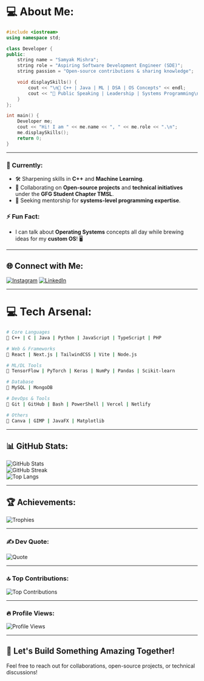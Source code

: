 # 💻 About Me:
```cpp
#include <iostream>
using namespace std;

class Developer {
public:
    string name = "Samyak Mishra";
    string role = "Aspiring Software Development Engineer (SDE)";
    string passion = "Open-source contributions & sharing knowledge";

    void displaySkills() {
        cout << "\n🔹 C++ | Java | ML | DSA | OS Concepts" << endl;
        cout << "🔹 Public Speaking | Leadership | Systems Programming\n";
    }
};

int main() {
    Developer me;
    cout << "Hi! I am " << me.name << ", " << me.role << ".\n";
    me.displaySkills();
    return 0;
}
```

---

### 🚀 Currently:
- 🛠 Sharpening skills in **C++** and **Machine Learning**.
- 🤝 Collaborating on **Open-source projects** and **technical initiatives** under the **GFG Student Chapter TMSL**.
- 🙋 Seeking mentorship for **systems-level programming expertise**.

### ⚡ Fun Fact:
- I can talk about **Operating Systems** concepts all day while brewing ideas for my **custom OS**! 🖥️

---

## 🌐 Connect with Me:
[![Instagram](https://img.shields.io/badge/Instagram-%23E4405F.svg?logo=Instagram&logoColor=white)](https://www.instagram.com/samyak_072/) [![LinkedIn](https://img.shields.io/badge/LinkedIn-%230077B5.svg?logo=linkedin&logoColor=white)](https://linkedin.com/in/samyak072/)

---

# 💻 Tech Arsenal:
```bash
# Core Languages
🔹 C++ | C | Java | Python | JavaScript | TypeScript | PHP

# Web & Frameworks
🔹 React | Next.js | TailwindCSS | Vite | Node.js

# ML/DL Tools
🔹 TensorFlow | PyTorch | Keras | NumPy | Pandas | Scikit-learn

# Database
🔹 MySQL | MongoDB

# DevOps & Tools
🔹 Git | GitHub | Bash | PowerShell | Vercel | Netlify

# Others
🔹 Canva | GIMP | JavaFX | Matplotlib
```

---

## 📊 GitHub Stats:
![GitHub Stats](https://github-readme-stats.vercel.app/api?username=SamyakMishra072&theme=tokyonight&hide_border=true&include_all_commits=true&count_private=true&show_icons=true)<br>
![GitHub Streak](https://github-readme-streak-stats.herokuapp.com/?user=SamyakMishra072&theme=tokyonight&hide_border=true)<br>
![Top Langs](https://github-readme-stats.vercel.app/api/top-langs/?username=SamyakMishra072&theme=tokyonight&hide_border=true&layout=compact&langs_count=10)

---

## 🏆 Achievements:
![Trophies](https://github-profile-trophy.vercel.app/?username=SamyakMishra072&theme=dracula&no-frame=true&row=1&column=7)

---

### ✍️ Dev Quote:
![Quote](https://quotes-github-readme.vercel.app/api?type=horizontal&theme=radical)

---

### 🔝 Top Contributions:
![Top Contributions](https://github-contributor-stats.vercel.app/api?username=SamyakMishra072&limit=5&theme=dark&combine_all_yearly_contributions=true)

---

### 🔥 Profile Views:
![Profile Views](https://komarev.com/ghpvc/?username=SamyakMishra072&style=for-the-badge&color=blueviolet)

---

## 🎯 Let's Build Something Amazing Together!
Feel free to reach out for collaborations, open-source projects, or technical discussions!
